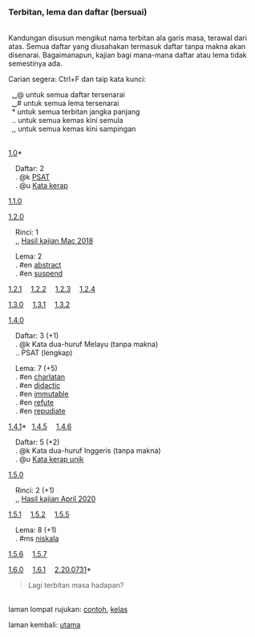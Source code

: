 ---
---

### Terbitan, lema dan daftar (bersuai)

&nbsp;  
Kandungan disusun mengikut nama terbitan ala garis masa,
terawal dari atas. Semua daftar yang diusahakan termasuk
daftar tanpa makna akan disenarai. Bagaimanapun, kajian
bagi mana-mana daftar atau lema tidak semestinya ada.

Carian segera: Ctrl+F dan taip kata kunci:

&ensp;&#9251;@ untuk semua daftar tersenarai  
&ensp;&#9251;# untuk semua lema tersenarai  
&ensp;&#42; untuk semua terbitan jangka panjang  
&ensp;&#46;&#46; untuk semua kemas kini semula  
&ensp;&#44;&#44; untuk semua kemas kini sampingan  

&nbsp;  
[1.0](tag/1.0.md)&#42;&ensp;

&emsp;Daftar: 2  
&emsp;. @k [PSAT](ura/psat.md)  
&emsp;. @u [Kata kerap](ura/katakerap.md)  

[1.1.0](tag/1.1.0.md)&emsp;

[1.2.0](tag/1.2.0.md)&emsp;

&emsp;Rinci: 1  
&emsp;,, [Hasil kajian Mac 2018](ura/1803.md)  

&emsp;Lema: 2  
&emsp;. #en [abstract](ura/en/abstract.md)  
&emsp;. #en [suspend](ura/en/suspend.md)  

[1.2.1](tag/1.2.1.md)&emsp;
[1.2.2](tag/1.2.2.md)&emsp;
[1.2.3](tag/1.2.3.md)&emsp;
[1.2.4](tag/1.2.4.md)&emsp;

[1.3.0](tag/1.3.0.md)&emsp;
[1.3.1](tag/1.3.1.md)&emsp;
[1.3.2](tag/1.3.2.md)&emsp;

[1.4.0](tag/1.4.0.md)&emsp;

&emsp;Daftar: 3 (+1)  
&emsp;. @k Kata dua-huruf Melayu (tanpa makna)  
&emsp;.. PSAT (lengkap)  

&emsp;Lema: 7 (+5)  
&emsp;. #en [charlatan](ura/en/charlatan.md)  
&emsp;. #en [didactic](ura/en/didactic.md)  
&emsp;. #en [immutable](ura/en/immutable.md)  
&emsp;. #en [refute](ura/en/refute.md)  
&emsp;. #en [repudiate](ura/en/repudiate.md)  

[1.4.1](tag/1.4.1.md)&#42;&ensp;
[1.4.5](tag/1.4.5.md)&emsp;
[1.4.6](tag/1.4.6.md)&emsp;

&emsp;Daftar: 5 (+2)  
&emsp;. @k Kata dua-huruf Inggeris (tanpa makna)  
&emsp;. @u [Kata kerap unik](ura/kerapu.md)  

[1.5.0](tag/1.5.0.md)&emsp;

&emsp;Rinci: 2 (+1)  
&emsp;,, [Hasil kajian April 2020](ura/2004.md)  

[1.5.1](tag/1.5.1.md)&emsp;
[1.5.2](tag/1.5.2.md)&emsp;
[1.5.5](tag/1.5.5.md)&emsp;

&emsp;Lema: 8 (+1)  
&emsp;. #ms [niskala](ura/ms/niskala.md)  

[1.5.6](tag/1.5.6.md)&emsp;
[1.5.7](tag/1.5.7.md)&emsp;

[1.6.0](tag/1.6.0.md)&emsp;
[1.6.1](tag/1.6.1.md)&emsp;
[2.20.0731](tag/2.20.0731.md)&#42;&ensp;

> Lagi terbitan masa hadapan?

&nbsp;  
laman lompat rujukan: [contoh][1], [kelas][2]

laman kembali: [utama][0]

  [0]: index.md
  [1]: panduan/ruj/contoh.md
  [2]: panduan/ruj/kelas.md
